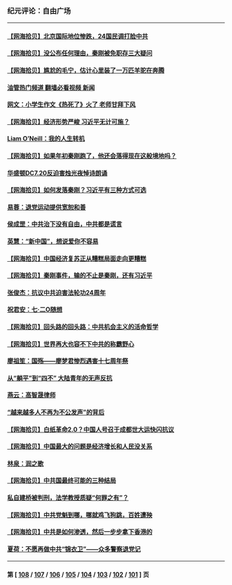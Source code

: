 ### 纪元评论：自由广场
---
#### [【网海拾贝】北京国际地位惨跌，24国民调打脸中共](../../pages/nsc993/n14044570.md?07310330) 
#### [【网海拾贝】没公布任何理由，秦刚被免职存三大疑问](../../pages/nsc993/n14044130.md?07310330) 
#### [【网海拾贝】尴尬的毛宁，估计心里装了一万匹羊驼在奔腾](../../pages/nsc993/n14043593.md?07310330) 
#### [油管热门频道 翻墙必看视频 新闻](ok?07310330)
#### [网文：小学生作文《热死了》火了 老师甘拜下风](../../pages/nsc993/n14043061.md?07310330) 
#### [【网海拾贝】经济形势严峻 习近平无计可施？](../../pages/nsc993/n14042096.md?07310330) 
#### [Liam O’Neill：我的人生转机](../../pages/nsc993/n14042056.md?07310330) 
#### [【网海拾贝】如果年初秦刚跑了，他还会落得现在这般境地吗？](../../pages/nsc993/n14041401.md?07310330) 
#### [华盛顿DC7.20反迫害烛光夜悼诗朗诵](../../pages/nsc993/n14041055.md?07310330) 
#### [【网海拾贝】如何发落秦刚？习近平有三种方式可选](../../pages/nsc993/n14040297.md?07310330) 
#### [易蓉：退党运动提供宽恕和善](../../pages/nsc993/n14040280.md?07310330) 
#### [侯成罡：中共治下没有自由，中共都是谎言](../../pages/nsc993/n14039331.md?07310330) 
#### [英慧：“新中国”，想说爱你不容易](../../pages/nsc993/n14039324.md?07310330) 
#### [【网海拾贝】中国经济复苏正从糟糕局面走向更糟糕](../../pages/nsc993/n14039281.md?07310330) 
#### [【网海拾贝】秦刚事件，输的不止是秦刚，还有习近平](../../pages/nsc993/n14038423.md?07310330) 
#### [张俊杰：抗议中共迫害法轮功24周年](../../pages/nsc993/n14038104.md?07310330) 
#### [祝君安：七·二O随想](../../pages/nsc993/n14037469.md?07310330) 
#### [【网海拾贝】回头路的回头路：中共机会主义的活命哲学](../../pages/nsc993/n14036607.md?07310330) 
#### [【网海拾贝】世界再大也容不下中共的称霸野心](../../pages/nsc993/n14035979.md?07310330) 
#### [廖祖笙：国殇——廖梦君惨烈遇害十七周年祭](../../pages/nsc993/n14035636.md?07310330) 
#### [从“躺平”到“四不” 大陆青年的无声反抗](../../pages/nsc993/n14034924.md?07310330) 
#### [燕云：高智晟律师](../../pages/nsc993/n14034945.md?07310330) 
#### [“越来越多人不再为不公发声”的背后](../../pages/nsc993/n14034935.md?07310330) 
#### [【网海拾贝】白纸革命2.0？中国人号召于成都世大运快闪抗议](../../pages/nsc993/n14034919.md?07310330) 
#### [【网海拾贝】中国最大的问题是经济增长和人民没关系](../../pages/nsc993/n14033024.md?07310330) 
#### [林泉：润之歌](../../pages/nsc993/n14032905.md?07310330) 
#### [【网海拾贝】中共国最终可能的三种结局](../../pages/nsc993/n14032149.md?07310330) 
#### [私自建桥被判刑，法学教授质疑“何罪之有”？](../../pages/nsc993/n14031517.md?07310330) 
#### [【网海拾贝】中共党魁到哪，哪就鸡飞狗跳，百姓遭殃](../../pages/nsc993/n14031033.md?07310330) 
#### [【网海拾贝】中共是如何渗透，然后一步步拿下香港的](../../pages/nsc993/n14030717.md?07310330) 
#### [夏荷：不愿再做中共“锦衣卫”——众多警察退党记](../../pages/nsc993/n14029941.md?07310330) 

---
#### 第 [ [108](./108.md?07310330) / [107](./107.md?07310330) / [106](./106.md?07310330) / [105](./105.md?07310330) / [104](./104.md?07310330) / [103](./103.md?07310330) / [102](./102.md?07310330) / [101](./101.md?07310330) ] 页
